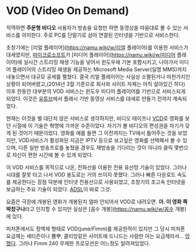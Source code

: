 # VOD (Video On Demand)

직역하면 **주문형 비디오** 사용자가 방송을 요청만 하면 동영상을 마음대로 볼 수 있는 서비스를 의미한다. 주로 PC를 단말기로 삼아 연결된 인터넷을 기반으로 서비스한다.

  초창기에는 [리얼 플레이어](https://namu.wiki/w/리얼 플레이어)를 이용한 서비스가 대세였지만, [마이크로소프트](https://namu.wiki/w/마이크로소프트)가 [미디어 플레이어](https://namu.wiki/w/미디어 플레이어)에 실시간 스트리밍 재생 기능을 넣어서 윈도우에 기본 포함시키고, 나아가서 미디어 플레이어의 스트리밍 재생을 제공하는 Microsoft Media Server(일명 MMS)까지 내놓으면서 대규모 공세를 펼쳤다. 결국 리얼 플레이어는 사실상 소멸된거나 마찬가지인 상황이 되어버렸고,(2014년 3월 기준으로 회사와 사이트 자체는 아직 살아있긴 하다) 이후 한동안 대부분의 VOD 서비스는 윈도우 미디어 플레이어를 기반으로 서비스되게 되었다. 이것은 [유튜브](https://namu.wiki/w/유튜브)에서 플래시 기반 동영상 서비스를 대세로 만들기 전까지 계속되었다.

현재는 이것을 별 대단치 않은 서비스로 생각하지만, 비디오 테이프나 [VCD](https://namu.wiki/w/VCD)로 영화를 보던 시절에 이 기술은 혁명에 가까운 수준이었다. 자기가 볼 비디오의 편성권을 자기가 갖게 된 것이기 때문이었다. 영화를 예를 들면 그 이전까지는 TV에서 틀어주는 것을 보았지만, VOD서비스가 활성화된 지금은 IPTV 등으로 보고싶은 영화를 선택해서 볼 수 있으며, 다른 일반 방송프로를 놓쳤을 경우도 재방송을 기다리는 것이 아니라 클릭 몇번으로 자신이 편한 시간에 볼 수 있게 되었다.

이 VOD 서비스를 목적으로 나온, 전화선을 이용한 전용 유선망 기술이 있었다. 그러나 시대를 잘못 타고 나서 VOD 용도로는 거의 쓰이지 못했다. 그러나 빠른 다운로드 속도를 제공한다는 장점 덕분에 인터넷 전용선으로 사용되었고, 초창기의 초고속 인터넷을 보급하는 주요 기술이 되었다. [ADSL](https://namu.wiki/w/ADSL)이 바로 그것.

요즘은 극장에 개봉된 영화가 개봉된지 얼마 안되어서 VOD로 내려오면. **아. 이 영화 쪽박찼구나**라고 인지할 수 있지만 실상은 [꼼수 개봉](https://namu.wiki/w/꼼수 개봉)에 있다.

피처폰에서도 정액제 형태로 VOD(june/Fimm)를 제공한적이 있지만 그 당시 피처폰 요금제는 세티즌이나 뽐뿌, 클리앙같은 사이트에 드나드는 사람만 아는 요금제라서... [망했다](https://namu.wiki/w/망했어요). 그러나 Fimm 240 무제한 프로모션은 어느정도 알려져있었다.  

